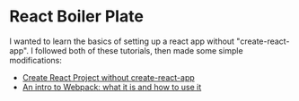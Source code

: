 # React Boiler Plate

I wanted to learn the basics of setting up a react app without "create-react-app". I followed both of these tutorials, then made some simple modifications:

- [Create React Project without create-react-app](https://dev.to/vish448/create-react-project-without-create-react-app-3goh)
- [An intro to Webpack: what it is and how to use it](https://www.freecodecamp.org/news/an-intro-to-webpack-what-it-is-and-how-to-use-it-8304ecdc3c60/)
